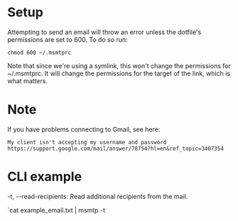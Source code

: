 # Setup

Attempting to send an email will throw an error unless the dotfile's permissions are set to 600. To do so run:

`chmod 600 ~/.msmtprc`

Note that since we're using a symlink, this won't change the permissions for ~/.msmtprc. It will change the permissions for the target of the link, which is what matters.

# Note

If you have problems connecting to Gmail, see here:

    My client isn't accepting my username and password
    https://support.google.com/mail/answer/78754?hl=en&ref_topic=3407354

# CLI example

-t, --read-recipients: Read additional recipients from the mail.

`cat example_email.txt | msmtp -t
